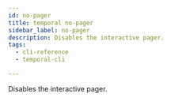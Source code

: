 ```yaml
---
id: no-pager
title: temporal no-pager
sidebar_label: no-pager
description: Disables the interactive pager.
tags:
  - cli-reference
  - temporal-cli

---
```


Disables the interactive pager.
